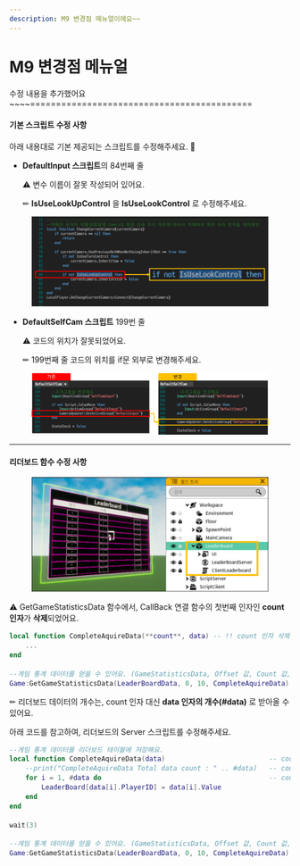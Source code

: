 ```yaml
---
description: M9 변경점 메뉴얼이에요~~
---
```


# M9 변경점 메뉴얼

수정 내용을 추가했어요\~\~\~\~===========================================







#### 기본 스크립트 수정 사항

아래 내용대로 기본 제공되는 스크립트를 수정해주세요. 📄

*   **DefaultInput 스크립트**의 84번째 줄

    ⚠ 변수 이름이 잘못 작성되어 있어요.

    ✏ **IsUseLookUpControl** 을 **IsUseLookControl** 로 수정해주세요.

<figure><img src=".gitbook/assets/1.png" alt=""><figcaption></figcaption></figure>



*   **DefaultSelfCam 스크립트** 199번 줄

    ⚠ 코드의 위치가 잘못되었어요.

    ✏ 199번째 줄 코드의 위치를 if문 외부로 변경해주세요.

<figure><img src=".gitbook/assets/2.png" alt=""><figcaption></figcaption></figure>

***

#### 리더보드 함수 수정 사항

<figure><img src=".gitbook/assets/3.png" alt=""><figcaption></figcaption></figure>

⚠ GetGameStatisticsData 함수에서, CallBack 연결 함수의 첫번째 인자인 **count 인자**가 **삭제**되었어요.

```lua
local function CompleteAquireData(**count**, data) -- !! count 인자 삭제
	...
end

--게임 통계 데이터를 얻을 수 있어요. (GameStatisticsData, Offset 값, Count 값, CallBack 연결 함수)
Game:GetGameStatisticsData(LeaderBoardData, 0, 10, CompleteAquireData)
```

✏ 리더보드 데이터의 개수는, count 인자 대신 **data 인자의 개수(#data)** 로 받아올 수 있어요.

아래 코드를 참고하여, 리더보드의 Server 스크립트를 수정해주세요.

```lua
--게임 통계 데이터를 리더보드 테이블에 저장해요.
local function CompleteAquireData(data)                          -- count 인자 삭제
    --print("CompleteAquireData Total data count : " .. #data)   -- count 인자 대신 #data 사용 
    for i = 1, #data do                                          -- count 인자 대신 #data 사용 
        LeaderBoard[data[i].PlayerID] = data[i].Value
    end
end

wait(3)

--게임 통계 데이터를 얻을 수 있어요. (GameStatisticsData, Offset 값, Count 값, CallBack 연결 함수)
Game:GetGameStatisticsData(LeaderBoardData, 0, 10, CompleteAquireData)
```
